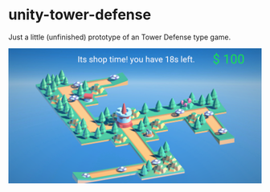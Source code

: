 # unity-tower-defense

Just a little (unfinished) prototype of an Tower Defense type game.

![tower-defense](https://github.com/colantuomo/unity-tower-defense/blob/master/tower-defense.png?raw=true)
